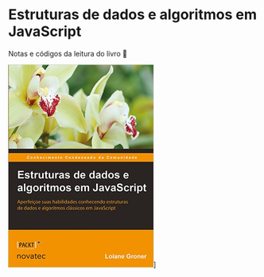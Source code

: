 # Estruturas de dados e algoritmos em JavaScript

Notas e códigos da leitura do livro :blue_heart:

[![Estruturas de dados e algoritmos em JavaScript](/assets/images/livro-estruturas-de-dados-e-algoritmos-em-javascript.jpg)](https://www.amazon.com.br/Estruturas-Dados-Algoritmos-Javascript-Habilidades/dp/8575225537)]

